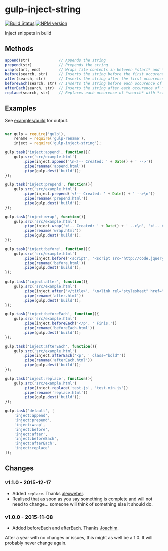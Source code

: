# gulp-inject-string

[![Build Status](https://travis-ci.org/Schmicko/gulp-inject-string.svg?branch=master)](https://travis-ci.org/Schmicko/gulp-inject-string)
[![NPM version](https://badge.fury.io/js/gulp-inject-string.svg)](http://badge.fury.io/js/gulp-inject-string)

Inject snippets in build

## Methods

```js
append(str)             // Appends the string
prepend(str)            // Prepends the string
wrap(start, end)        // Wraps file contents in between *start* and *end*
before(search, str)     // Inserts the string before the first occurence of *search*
after(search, str)      // Inserts the string after the first occurence of *search*
beforeEach(search, str) // Inserts the string before each occurence of *search*
afterEach(search, str)  // Inserts the string after each occurence of *search*
replace(search, str)    // Replaces each occurence of *search* with *str*
```

## Examples

See [examples/build](https://github.com/Schmicko/gulp-inject-string/tree/master/examples/build) for output.

```js

var gulp = require('gulp'),
    rename = require('gulp-rename'),
    inject = require('gulp-inject-string');

gulp.task('inject:append', function(){
    gulp.src('src/example.html')
        .pipe(inject.append('\n<!-- Created: ' + Date() + ' -->'))
        .pipe(rename('append.html'))
        .pipe(gulp.dest('build'));
});

gulp.task('inject:prepend', function(){
    gulp.src('src/example.html')
        .pipe(inject.prepend('<!-- Created: ' + Date() + ' -->\n'))
        .pipe(rename('prepend.html'))
        .pipe(gulp.dest('build'));
});

gulp.task('inject:wrap', function(){
    gulp.src('src/example.html')
        .pipe(inject.wrap('<!-- Created: ' + Date() + ' -->\n', '<!-- Author: Mike Hazell -->'))
        .pipe(rename('wrap.html'))
        .pipe(gulp.dest('build'));
});

gulp.task('inject:before', function(){
    gulp.src('src/example.html')
        .pipe(inject.before('<script', '<script src="http://code.jquery.com/jquery-2.1.1.min.js"></script>\n'))
        .pipe(rename('before.html'))
        .pipe(gulp.dest('build'));
});

gulp.task('inject:after', function(){
    gulp.src('src/example.html')
        .pipe(inject.after('</title>', '\n<link rel="stylesheet" href="test.css">\n'))
        .pipe(rename('after.html'))
        .pipe(gulp.dest('build'));
});

gulp.task('inject:beforeEach', function(){
    gulp.src('src/example.html')
        .pipe(inject.beforeEach('</p', ' Finis.'))
        .pipe(rename('beforeEach.html'))
        .pipe(gulp.dest('build'));
});

gulp.task('inject:afterEach', function(){
    gulp.src('src/example.html')
        .pipe(inject.afterEach('<p', ' class="bold"'))
        .pipe(rename('afterEach.html'))
        .pipe(gulp.dest('build'));
});

gulp.task('inject:replace', function(){
    gulp.src('src/example.html')
        .pipe(inject.replace('test.js', 'test.min.js'))
        .pipe(rename('replace.html'))
        .pipe(gulp.dest('build'));
});

gulp.task('default', [
    'inject:append',
    'inject:prepend',
    'inject:wrap',
    'inject:before',
    'inject:after',
    'inject:beforeEach',
    'inject:afterEach',
    'inject:replace'
]);


```


## Changes

### v1.1.0 - 2015-12-17

- Added `replace`. Thanks [alexweber](https://github.com/alexweber).
- Realised that as soon as you say something is complete and will not need to
change... someone will think of something else it should do.


### v1.0.0 - 2015-11-08

- Added beforeEach and afterEach. Thanks [Joachim](https://github.com/jbjorge).

After a year with no changes or issues, this might as well be a 1.0. It will probably never change again.
